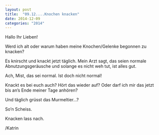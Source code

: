 ```yaml
---
layout: post
title:  "09.12....Knochen knacken"
date: 2014-12-09
categories: "2014"
---
```

Hallo Ihr Lieben!


Werd ich alt oder warum haben meine Knochen/Gelenke begonnen zu knacken?



Es knirscht und knackt jetzt täglich. Mein Arzt sagt, das seien normale Abnutzungsgeräusche und solange es nicht weh tut, ist alles gut.



Ach, Mist, das sei normal. Ist doch nicht normal! 



Knackt es bei euch auch? Hört das wieder auf? Oder darf ich mir das jetzt bis an’s Ende meiner Tage anhören?



Und täglich grüsst das Murmeltier…?



So’n Scheiss.



Knacken lass nach.



/Katrin 

